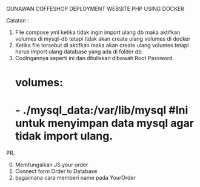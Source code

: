 GUNAWAN COFFESHOP
DEPLOYMENT WEBSITE PHP USING DOCKER

Catatan :

1. File compose yml ketika tidak ingin import ulang db maka aktifkan volumes di mysql-db tetapi tidak akan create ulang volumes di docker
2. Ketika file tersebut di aktifkan maka akan create ulang volumes tetapi harus import ulang database yang ada di folder db.
3. Codingannya seperti ini dan dituliskan dibawah Root Password.
   # volumes:
   # - ./mysql_data:/var/lib/mysql #Ini untuk menyimpan data mysql agar tidak import ulang.

PR.

0. Memfungsikan JS your order
1. Connect form Order to Database
2. bagaimana cara memberi name pada YourOrder
